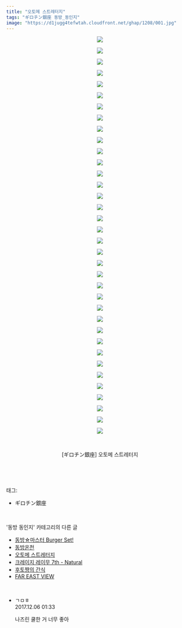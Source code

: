 ```yaml
---
title: "오토메 스트레터지"
tags: "ギロチン銀座 동방_동인지"
image: "https://d1jugg4tefwtah.cloudfront.net/ghap/1208/001.jpg"
---
```

<div class="article">
<p style="text-align: center; clear: none; float: none;"><img src="{{ site.imgserver11 }}/ghap/1208/001.jpg"/></p>
<p style="text-align: center; clear: none; float: none;"><img src="{{ site.imgserver11 }}/ghap/1208/002.jpg"/></p>
<p style="text-align: center; clear: none; float: none;"><img src="{{ site.imgserver11 }}/ghap/1208/003.jpg"/></p>
<p style="text-align: center; clear: none; float: none;"><img src="{{ site.imgserver11 }}/ghap/1208/004.jpg"/></p>
<p style="text-align: center; clear: none; float: none;"><img src="{{ site.imgserver11 }}/ghap/1208/005.jpg"/></p>
<p style="text-align: center; clear: none; float: none;"><img src="{{ site.imgserver11 }}/ghap/1208/006.jpg"/></p>
<p style="text-align: center; clear: none; float: none;"><img src="{{ site.imgserver11 }}/ghap/1208/007.jpg"/></p>
<p style="text-align: center; clear: none; float: none;"><img src="{{ site.imgserver11 }}/ghap/1208/008.jpg"/></p>
<p style="text-align: center; clear: none; float: none;"><img src="{{ site.imgserver11 }}/ghap/1208/009.jpg"/></p>
<p style="text-align: center; clear: none; float: none;"><img src="{{ site.imgserver11 }}/ghap/1208/010.jpg"/></p>
<p style="text-align: center; clear: none; float: none;"><img src="{{ site.imgserver11 }}/ghap/1208/011.jpg"/></p>
<p style="text-align: center; clear: none; float: none;"><img src="{{ site.imgserver11 }}/ghap/1208/012.jpg"/></p>
<p style="text-align: center; clear: none; float: none;"><img src="{{ site.imgserver11 }}/ghap/1208/013.jpg"/></p>
<p style="text-align: center; clear: none; float: none;"><img src="{{ site.imgserver11 }}/ghap/1208/014.jpg"/></p>
<p style="text-align: center; clear: none; float: none;"><img src="{{ site.imgserver11 }}/ghap/1208/015.jpg"/></p>
<p style="text-align: center; clear: none; float: none;"><img src="{{ site.imgserver11 }}/ghap/1208/016.jpg"/></p>
<p style="text-align: center; clear: none; float: none;"><img src="{{ site.imgserver11 }}/ghap/1208/017.jpg"/></p>
<p style="text-align: center; clear: none; float: none;"><img src="{{ site.imgserver11 }}/ghap/1208/018.jpg"/></p>
<p style="text-align: center; clear: none; float: none;"><img src="{{ site.imgserver11 }}/ghap/1208/019.jpg"/></p>
<p style="text-align: center; clear: none; float: none;"><img src="{{ site.imgserver11 }}/ghap/1208/020.jpg"/></p>
<p style="text-align: center; clear: none; float: none;"><img src="{{ site.imgserver11 }}/ghap/1208/021.jpg"/></p>
<p style="text-align: center; clear: none; float: none;"><img src="{{ site.imgserver11 }}/ghap/1208/022.jpg"/></p>
<p style="text-align: center; clear: none; float: none;"><img src="{{ site.imgserver11 }}/ghap/1208/023.jpg"/></p>
<p style="text-align: center; clear: none; float: none;"><img src="{{ site.imgserver11 }}/ghap/1208/024.jpg"/></p>
<p style="text-align: center; clear: none; float: none;"><img src="{{ site.imgserver11 }}/ghap/1208/025.jpg"/></p>
<p style="text-align: center; clear: none; float: none;"><img src="{{ site.imgserver11 }}/ghap/1208/026.jpg"/></p>
<p style="text-align: center; clear: none; float: none;"><img src="{{ site.imgserver11 }}/ghap/1208/027.jpg"/></p>
<p style="text-align: center; clear: none; float: none;"><img src="{{ site.imgserver11 }}/ghap/1208/028.jpg"/></p>
<p style="text-align: center; clear: none; float: none;"><img src="{{ site.imgserver11 }}/ghap/1208/029.jpg"/></p>
<p style="text-align: center; clear: none; float: none;"><img src="{{ site.imgserver11 }}/ghap/1208/030.jpg"/></p>
<p style="text-align: center; clear: none; float: none;"><img src="{{ site.imgserver11 }}/ghap/1208/031.jpg"/></p>
<p style="text-align: center; clear: none; float: none;"><img src="{{ site.imgserver11 }}/ghap/1208/032.jpg"/></p>
<p style="text-align: center; clear: none; float: none;"><img src="{{ site.imgserver11 }}/ghap/1208/033.jpg"/></p>
<p style="text-align: center; clear: none; float: none;"><img src="{{ site.imgserver11 }}/ghap/1208/034.jpg"/></p>
<p style="text-align: center; clear: none; float: none;"><img src="{{ site.imgserver11 }}/ghap/1208/035.jpg"/></p>
<p style="text-align: center; clear: none; float: none;"><img src="{{ site.imgserver11 }}/ghap/1208/036.jpg"/></p>
<p style="text-align: center; clear: none; float: none;"><br/></p>
<p style="text-align: center; clear: none; float: none;">[ギロチン銀座] 오토메 스트레터지</p>
<p><br/></p>
</div><br/>
<div class="tagTrail">
<p>태그: </p>
<ul>
<li>ギロチン銀座</li>
</ul>
</div><br/>
<div class="another">
<p>'동방 동인지' 카테고리의 다른 글</p>
<ul>
<li><a href="/ghap_1210">동방☆마스터 Burger Set!</a></li>
<li><a href="/ghap_1209">동방온천</a></li>
<li><a href="/ghap_1208">오토메 스트레터지</a></li>
<li><a href="/ghap_1207">크레이지 레이무 7th - Natural</a></li>
<li><a href="/ghap_1206">후토쨩의 간식</a></li>
<li><a href="/ghap_1203">FAR EAST VIEW</a></li>
</ul>
</div><br/>
<div class="cb_module cb_fluid">
<div class="cb_wrt cb_profile">
<div class="comment">
<ul>
<li class="cb_thumb_off" id="comment15145708">
<div class="cb_comment_area">
<div class="cb_info_area">
<div class="cb_section">
<span class="cb_nick_name">ㄱㅁㅎ</span>
</div>
<div class="cb_section">
<span class="cb_date">2017.12.06 01:33 </span>
</div>
</div>
<div class="cb_dsc_comment">
<p class="cb_dsc">
											나즈린 쿨한 거 너무 좋아
										</p>
</div>
</div></li>
</ul>
</div>
</div><!-- commentList close -->
</div><br/>
